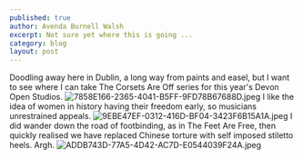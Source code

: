```yaml
---
published: true
author: Avenda Burnell Walsh
excerpt: Not sure yet where this is going ...
category: blog
layout: post
---
```

Doodling away here in Dublin, a long way from paints and easel, but I want to see where I can take The Corsets Are Off series for this year's Devon Open Studios.
![7858E166-2365-4041-B5FF-9FD78B67688D.jpeg]({{site.baseurl}}/img/7858E166-2365-4041-B5FF-9FD78B67688D.jpeg)
I like the idea of women in history having their freedom early, so musicians unrestrained appeals.
![9EBE47EF-0312-416D-BF04-3423F6B15A1A.jpeg]({{site.baseurl}}/img/9EBE47EF-0312-416D-BF04-3423F6B15A1A.jpeg)
I did wander down the road of footbinding, as in The Feet Are Free, then quickly realised we have replaced Chinese torture with self imposed stiletto heels. Argh.
![ADDB743D-77A5-4D42-AC7D-E0544039F24A.jpeg]({{site.baseurl}}/img/ADDB743D-77A5-4D42-AC7D-E0544039F24A.jpeg)
